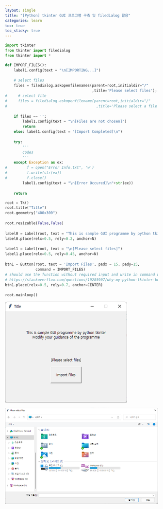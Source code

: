 ```yaml
---
layout: single
title: "[Python] tkinter GUI 프로그램 구축 및 filedialog 활용"
categories: learn
toc: true
toc_sticky: true
---
```




```python
import tkinter
from tkinter import filedialog
from tkinter import *
```


```python
def IMPORT_FILES():
    label1.config(text = "\n[IMPORTING...]")
    
    # select files
    files = filedialog.askopenfilenames(parent=root,initialdir="/"
                                        ,title='Please select files');
#     # select file
#     files = filedialog.askopenfilename(parent=root,initialdir="/"
#                                         ,title='Please select a file');   
    
    if files == '':
        label1.config(text = "\n[Files are not chosen]")
        return
    else: label1.config(text = "[Import Completed]\n")        
    
    try:
        '''
        codes
        '''
    except Exception as ex:
#         f = open("Error Info.txt", 'w')
#         f.write(str(ex))
#         f.close()
        label1.config(text = "\n[Error Occured]\n"+str(ex))        
        
    return
```


```python
root = Tk()
root.title("Title")
root.geometry("400x300")

root.resizable(False,False)

label0 = Label(root, text = "This is sample GUI programme by python tkinter\nModify your guidance of the programme")
label0.place(relx=0.5, rely=0.2, anchor=N)

label1 = Label(root, text = "\n[Please select files]")
label1.place(relx=0.5, rely=0.45, anchor=N)

btn1 = Button(root, text = 'Import Files', padx = 15, pady=15,
              command = IMPORT_FILES)
# should use the function without required input and write in command without "()"
# https://stackoverflow.com/questions/19285907/why-my-python-tkinter-button-is-executed-automatically
btn1.place(relx=0.5, rely=0.7, anchor=CENTER)

root.mainloop()
```



![image-20220306135634590](../../assets/images/2022-03-06-tkinter-practice/image-20220306135634590.png)





<img src="../../assets/images/2022-03-06-tkinter-practice/image-20220306135708262.png" alt="image-20220306135708262" style="zoom: 67%;" />

